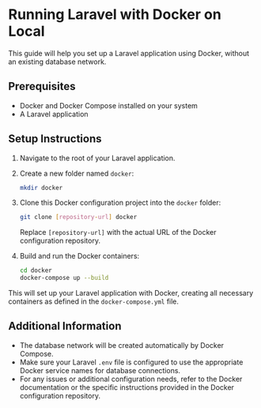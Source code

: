 # Running Laravel with Docker on Local

This guide will help you set up a Laravel application using Docker, without an existing database network.

## Prerequisites

- Docker and Docker Compose installed on your system
- A Laravel application

## Setup Instructions

1. Navigate to the root of your Laravel application.

2. Create a new folder named `docker`:

   ```bash
   mkdir docker
   ```

3. Clone this Docker configuration project into the `docker` folder:

   ```bash
   git clone [repository-url] docker
   ```

   Replace `[repository-url]` with the actual URL of the Docker configuration repository.

4. Build and run the Docker containers:

   ```bash
   cd docker
   docker-compose up --build
   ```

This will set up your Laravel application with Docker, creating all necessary containers as defined in the `docker-compose.yml` file.

## Additional Information

- The database network will be created automatically by Docker Compose.
- Make sure your Laravel `.env` file is configured to use the appropriate Docker service names for database connections.
- For any issues or additional configuration needs, refer to the Docker documentation or the specific instructions provided in the Docker configuration repository.